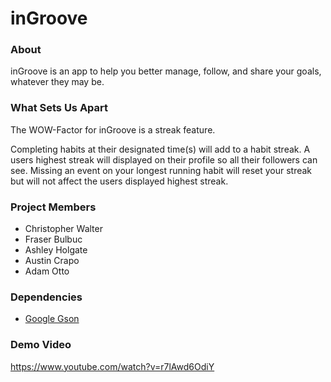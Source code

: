 # inGroove

### About

inGroove is an app to help you better manage, follow, and share your goals, whatever they may be.

### What Sets Us Apart
The WOW-Factor for inGroove is a streak feature.

Completing habits at their designated time(s) will add to a habit streak. A users highest streak will displayed on their profile so all their followers can see. Missing an event on your longest running habit will reset your streak but will not affect the users displayed highest streak.

### Project Members
* Christopher Walter
* Fraser Bulbuc
* Ashley Holgate
* Austin Crapo
* Adam Otto


### Dependencies  
* [Google Gson](https://github.com/google/gson)

### Demo Video
https://www.youtube.com/watch?v=r7lAwd6OdiY
